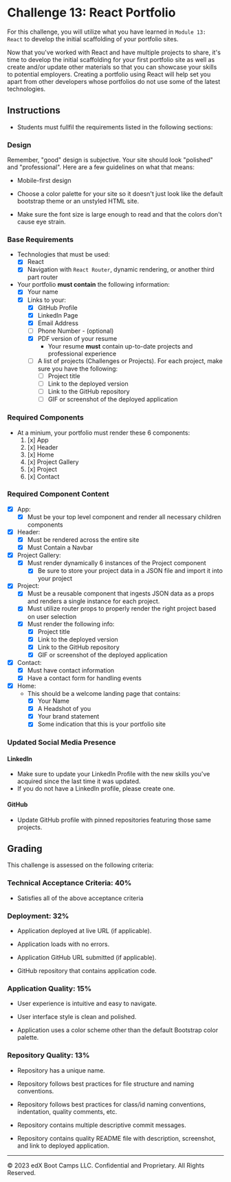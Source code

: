 # Challenge 13: React Portfolio

For this challenge, you will utilize what you have learned in `Module 13: React` to develop the initial scaffolding of your portfolio sites.

Now that you've worked with React and have multiple projects to share, it's time to develop the initial scaffolding for your first portfolio site as well as create and/or update other materials so that you can showcase your skills to potential employers. Creating a portfolio using React will help set you apart from other developers whose portfolios do not use some of the latest technologies.

## Instructions

* Students must fullfil the requirements listed in the following sections:

### Design

Remember, "good" design is subjective. Your site should look "polished" and "professional". Here are a few guidelines on what that means:

* Mobile-first design

* Choose a color palette for your site so it doesn't just look like
the default bootstrap theme or an unstyled HTML site.

* Make sure the font size is large enough to read and that the colors don't cause eye strain.

### Base Requirements

* Technologies that must be used:
  * [x] React
  * [x] Navigation with `React Router`, dynamic rendering, or another third part router
* Your portfolio **must contain** the following information:
  * [x] Your name
  * [x] Links to your:
    * [x] GitHub Profile
    * [x] LinkedIn Page
    * [x] Email Address
    * [ ] Phone Number - (optional)
    * [x] PDF version of your resume
      * Your resume **must** contain up-to-date projects and professional experience
    * [ ] A list of projects (Challenges or Projects). For each project, make sure you have the following:
      * [ ] Project title
      * [ ] Link to the deployed version
      * [ ] Link to the GitHub repository
      * [ ] GIF or screenshot of the deployed application

### Required Components

* At a minium, your portfolio must render these 6 components:
  1. [x] App
  2. [x] Header
  4. [x] Home
  5. [x] Project Gallery
  6. [x] Project
  7. [x] Contact

### Required Component Content
* [x] App:
  * [x] Must be your top level component and render all necessary children components
* [x] Header:
   * [x] Must be rendered across the entire site
   * [x] Must Contain a Navbar
* [x] Project Gallery:
  * [x] Must render dynamically 6 instances of the Project component
    * [x] Be sure to store your project data in a JSON file and import it into your project
* [x] Project:
   * [x] Must be a reusable component that ingests JSON data as a props and renders a single instance for each project.
   * [x] Must utilize router props to properly render the right project based on user selection
   * [x] Must render the following info:
     * [x] Project title
     * [x] Link to the deployed version
     * [x] Link to the GitHub repository
     * [x] GIF or screenshot of the deployed application
* [x] Contact:
  * [x] Must have contact information
  * [x] Have a contact form for handling events
* [x] Home:
  * This should be a welcome landing page that contains:
     * [x] Your Name
     * [x] A Headshot of you
     * [x] Your brand statement
     * [x] Some indication that this is your portfolio site

### Updated Social Media Presence
#### LinkedIn

* Make sure to update your LinkedIn Profile with the new skills you've acquired since the last time it was updated.
* If you do not have a LinkedIn profile, please create one.
#### GitHub

* Update GitHub profile with pinned repositories featuring those same projects.

## Grading

This challenge is assessed on the following criteria: 

### Technical Acceptance Criteria: 40%

* Satisfies all of the above acceptance criteria 

### Deployment: 32%

* Application deployed at live URL (if applicable).

* Application loads with no errors.

* Application GitHub URL submitted (if applicable).

* GitHub repository that contains application code.

### Application Quality: 15%

* User experience is intuitive and easy to navigate.

* User interface style is clean and polished.

* Application uses a color scheme other than the default Bootstrap color palette.

### Repository Quality: 13%

* Repository has a unique name.

* Repository follows best practices for file structure and naming conventions.

* Repository follows best practices for class/id naming conventions, indentation, quality comments, etc.

* Repository contains multiple descriptive commit messages.

* Repository contains quality README file with description, screenshot, and link to deployed application.
---
© 2023 edX Boot Camps LLC. Confidential and Proprietary. All Rights Reserved.
